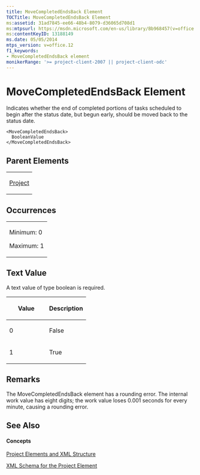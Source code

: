 ```yaml
---
title: MoveCompletedEndsBack Element
TOCTitle: MoveCompletedEndsBack Element
ms:assetid: 31ad7845-ee66-48b4-8079-d36065d708d1
ms:mtpsurl: https://msdn.microsoft.com/en-us/library/Bb968457(v=office.12)
ms:contentKeyID: 13188149
ms.date: 05/05/2014
mtps_version: v=office.12
f1_keywords:
- MoveCompletedEndsBack element
monikerRange: '>= project-client-2007 || project-client-odc'
---
```


# MoveCompletedEndsBack Element




Indicates whether the end of completed portions of tasks scheduled to begin after the status date, but begun early, should be moved back to the status date.

    <MoveCompletedEndsBack>
      BooleanValue
    </MoveCompletedEndsBack>

## Parent Elements

<table>
<colgroup>
<col style="width: 100%" />
</colgroup>
<tbody>
<tr class="odd">
<td><p><a href="project-element.md">Project</a></p></td>
</tr>
</tbody>
</table>

## Occurrences

<table>
<colgroup>
<col style="width: 100%" />
</colgroup>
<tbody>
<tr class="odd">
<td><p>Minimum: 0</p>
<p>Maximum: 1</p></td>
</tr>
</tbody>
</table>

## Text Value

A text value of type boolean is required.

<table>
<colgroup>
<col style="width: 50%" />
<col style="width: 50%" />
</colgroup>
<thead>
<tr class="header">
<th><p>Value</p></th>
<th><p>Description</p></th>
</tr>
</thead>
<tbody>
<tr class="odd">
<td><p>0</p></td>
<td><p>False</p></td>
</tr>
<tr class="even">
<td><p>1</p></td>
<td><p>True</p></td>
</tr>
</tbody>
</table>

## Remarks

The MoveCompletedEndsBack element has a rounding error. The internal work value has eight digits; the work value loses 0.001 seconds for every minute, causing a rounding error.

## See Also

#### Concepts

[Project Elements and XML Structure](project-elements-and-xml-structure.md)

[XML Schema for the Project Element](xml-schema-for-the-project-element.md)

